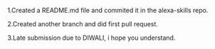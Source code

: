 1.Created a README.md file and commited it in the alexa-skills repo.

2.Created another branch and did first pull request.

3.Late submission due to DIWALI, i hope you understand. 